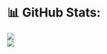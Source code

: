 # 📊 GitHub Stats:
![](https://github-readme-stats.vercel.app/api?username=stcoops&theme=shadow_blue&hide_border=false&include_all_commits=true&count_private=true)<br/>
![](https://nirzak-streak-stats.vercel.app/?user=stcoops&theme=shadow_blue&hide_border=false)<br/>
